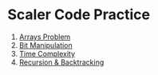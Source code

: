 # Scaler Code Practice

1. [Arrays Problem](Arrays)
2. [Bit Manipulation](Bit%20Manipulation)
3. [Time Complexity](Time%20Complexity)
4. [Recursion & Backtracking](Recursion%20&%20Backtracking)
